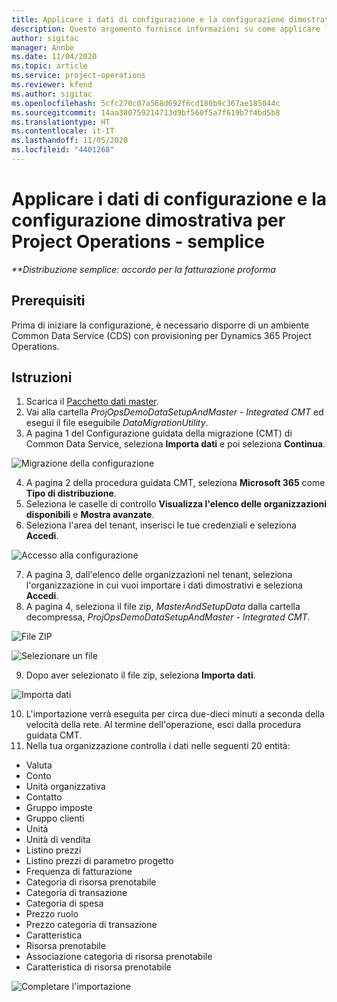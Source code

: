 ```yaml
---
title: Applicare i dati di configurazione e la configurazione dimostrativa - semplice
description: Questo argomento fornisce informazioni su come applicare la configurazione dimostrativa i dati di configurazione in Project Operations.
author: sigitac
manager: Annbe
ms.date: 11/04/2020
ms.topic: article
ms.service: project-operations
ms.reviewer: kfend
ms.author: sigitac
ms.openlocfilehash: 5cfc270c07a568d692f6cd180b9c367ae185044c
ms.sourcegitcommit: 14aa380759214713d9bf560f5a7f619b7f4bd5b8
ms.translationtype: HT
ms.contentlocale: it-IT
ms.lasthandoff: 11/05/2020
ms.locfileid: "4401268"
---
```

# <a name="apply-demo-setup-and-configuration-data-for-project-operations---lite"></a>Applicare i dati di configurazione e la configurazione dimostrativa per Project Operations - semplice 

_**Distribuzione semplice: accordo per la fatturazione proforma_

## <a name="prerequisites"></a>Prerequisiti

Prima di iniziare la configurazione, è necessario disporre di un ambiente Common Data Service (CDS) con provisioning per Dynamics 365 Project Operations.


## <a name="instructions"></a>Istruzioni

1. Scarica il [Pacchetto dati master](https://download.microsoft.com/download/3/4/1/341bf279-a64f-4baa-af31-ce624859b518/ProjOpsSampleSetupData%20-%20CE%20only%20CMT.zip). 
2. Vai alla cartella *ProjOpsDemoDataSetupAndMaster - Integrated CMT* ed esegui il file eseguibile *DataMigrationUtility*.
3. A pagina 1 del Configurazione guidata della migrazione (CMT) di Common Data Service, seleziona **Importa dati** e poi seleziona **Continua**.

![Migrazione della configurazione](./media/1ConfigurationMigration.png)

4. A pagina 2 della procedura guidata CMT, seleziona **Microsoft 365** come **Tipo di distribuzione**.
5. Seleziona le caselle di controllo **Visualizza l'elenco delle organizzazioni disponibili** e **Mostra avanzate**.
6. Seleziona l'area del tenant, inserisci le tue credenziali e seleziona **Accedi**.

![Accesso alla configurazione](./media/2ConfigurationSignin.png)

7. A pagina 3, dall'elenco delle organizzazioni nel tenant, seleziona l'organizzazione in cui vuoi importare i dati dimostrativi e seleziona **Accedi**.
8. A pagina 4, seleziona il file zip, *MasterAndSetupData* dalla cartella decompressa, *ProjOpsDemoDataSetupAndMaster - Integrated CMT*.

![File ZIP](./media/3ZipFile.png)

![Selezionare un file](./media/4SelectAFile.png)

9. Dopo aver selezionato il file zip, seleziona **Importa dati**.

![Importa dati](./media/5ImportData.png)

10. L'importazione verrà eseguita per circa due-dieci minuti a seconda della velocità della rete. Al termine dell'operazione, esci dalla procedura guidata CMT. 
11. Nella tua organizzazione controlla i dati nelle seguenti 20 entità:

-   Valuta
-   Conto
-   Unità organizzativa
-   Contatto
-   Gruppo imposte
-   Gruppo clienti
-   Unità
-   Unità di vendita
-   Listino prezzi
-   Listino prezzi di parametro progetto 
-   Frequenza di fatturazione
-   Categoria di risorsa prenotabile
-   Categoria di transazione
-   Categoria di spesa
-   Prezzo ruolo
-   Prezzo categoria di transazione
-   Caratteristica
-   Risorsa prenotabile
-   Associazione categoria di risorsa prenotabile
-   Caratteristica di risorsa prenotabile

![Completare l'importazione](./media/6CompleteImport.png)
